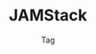 ---
title: JAMStack
subtitle: Tag
layout: "layouts/notes/notes-tag.njk"
eleventyComputed:
  tag: jamstack
---